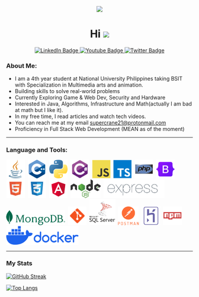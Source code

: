 <!---
Karlroxas21/Karlroxas21 is a ✨ special ✨ repository because its `README.md` (this file) appears on your GitHub profile.
You can click the Preview link to take a look at your changes.
--->

<div id= "header" align="center">
  <img src="https://media.giphy.com/media/1sgetPM00wWqJpVUTl/giphy.gif" width="300">
  <h1>
    Hi
    <img src="https://media.giphy.com/media/hvRJCLFzcasrR4ia7z/giphy.gif" width="30"/>
  </h1>
  <!-- LINKS -->
<div id="badges">
  <a href="">
    <img src="https://img.shields.io/badge/LinkedIn-blue?style=for-the-badge&logo=linkedin&logoColor=white" alt="LinkedIn Badge"/>
  </a>
  <a href="">
    <img src="https://img.shields.io/badge/YouTube-red?style=for-the-badge&logo=youtube&logoColor=white" alt="Youtube Badge"/>
  </a>
  <a href="">
    <img src="https://img.shields.io/badge/Twitter-blue?style=for-the-badge&logo=twitter&logoColor=white" alt="Twitter Badge"/>
  </a>
</div>
</div>  



### About Me:
- I am a 4th year student at National University Philippines taking BSIT with Specialization in Multimedia arts and animation. 
- Building skills to solve real-world problems
- Currently Exploring Game & Web Dev, Security and Hardware
- Interested in Java, Algorithms, Infrastructure and Math(actually I am bad at math but I like it).
- In my free time, I read articles and watch tech videos.
- You can reach me at my email supercrane21@protonmail.com
- Proficiency in Full Stack Web Development (MEAN as of the moment)

---

### Language and Tools:

<div>
  <img src="./resource/java.png" height="50"/>&nbsp;
  <img src="./resource/c-.png" height="50"/>&nbsp;
  <img src="./resource/python.png" height="50"/>&nbsp;
  <img src="./resource/csharp-original.svg" height="50"/>&nbsp;
  <img src="./resource/javascript-original.svg" height="50"/>&nbsp;
  <img src="./resource/typescript-original.svg" height="50"/>&nbsp;
  <img src="./resource/php-original.svg" height="50"/>&nbsp;
  <img src="./resource/bootstrap-original.svg" height="50"/>&nbsp;
  <img src="resource\5352-html5_102567.png" height="50"/>&nbsp;
  <img src="resource\CSS3_icon-icons.com_67069.png" height="50"/>&nbsp;
  <img src="resource/angular.png" height="50"/>&nbsp;
  <img src="resource/nodejs.svg" height="50"/>&nbsp;
  <img src="resource/Expressjs.png" height="50"/>&nbsp;
  <img src="resource/MongoDB_ForestGreen.png" height="40"/>&nbsp;
  <img src="resource\git_original_wordmark_logo_icon_146510.png" height="50">&nbsp;
  <img class="white" src="resource\sql-server.png" height="70"/>&nbsp;
  <img src="resource/postman.png" height="50"/>&nbsp;
  <img src="resource/heroku-original.svg" height="50"/>&nbsp;
  <img src="resource/npm-original-wordmark.svg" height="50"/>&nbsp;
  <img src="resource/01-primary-blue-docker-logo.png" height="50"/>&nbsp;
</div>

---
### My Stats

[![GitHub Streak](https://github-readme-streak-stats.herokuapp.com?user=Karlroxas21&theme=github-dark-dimmed)](https://git.io/streak-stats)

[![Top Langs](https://github-readme-stats.vercel.app/api/top-langs/?username=karlroxas21&layout=compact&theme=vision-friendly-dark)](https://github.com/anuraghazra/github-readme-stats)